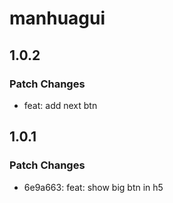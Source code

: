# manhuagui

## 1.0.2

### Patch Changes

- feat: add next btn

## 1.0.1

### Patch Changes

- 6e9a663: feat: show big btn in h5
